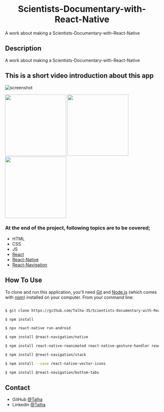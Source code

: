 
<h1 align="center">Scientists-Documentary-with-React-Native</h1>

A work about making a Scientists-Documentary-with-React-Native

## Description

A work about making a Scientists-Documentary-with-React-Native

## This is a short video introduction about this app

![screenshot](overview/Screenshot.gif)

<img src= "overview/Screenshot_1.jpg" width =200 > <img src= "overview/Screenshot_2.jpg" width =200 >
<img src= "overview/Screenshot_3.jpg" width =200 > 

### At the end of the project, following topics are to be covered;

- HTML
- CSS
- JS
- [React](https://reactjs.org/)
- [React-Native](https://reactnative.dev/)
- [React-Navigation](https://reactnavigation.org/)


## How To Use

To clone and run this application, you'll need [Git](https://git-scm.com) and [Node.js](https://nodejs.org/en/download/) (which comes with [npm](http://npmjs.com)) installed on your computer. From your command line:

```bash

$ git clone https://github.com/Talha-35/Scientists-Documentary-with-React-Native.git

$ npm install

$ npx react-native run-android

$ npm install @react-navigation/native

$ npm install react-native-reanimated react-native-gesture-handler react-native-screens react-native-safe-area-context @react-native-community/masked-view

$ npm install @react-navigation/stack

$ npm install --save react-native-vector-icons

$ npm install @react-navigation/bottom-tabs

```

## Contact

- GitHub [@Talha](https://github.com/Talha-35)
- Linkedin [@Talha](https://www.linkedin.com/in/talha-%C3%BClk%C3%BCmen-4854391b8/)

